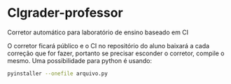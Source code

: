 # CIgrader-professor
Corretor automático para laboratório de ensino baseado em CI

O corretor ficará público e o CI no repositório do aluno baixará a cada correção que for fazer, portanto se precisar esconder o corretor, compile o mesmo. Uma possibilidade para python é usando:

```bash
pyinstaller --onefile arquivo.py
```